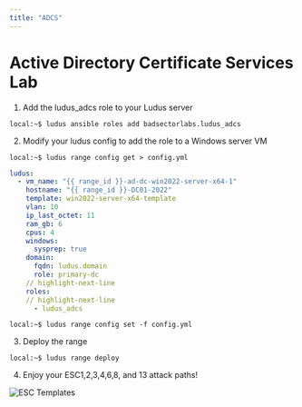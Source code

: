 ```yaml
---
title: "ADCS"
---
```


# Active Directory Certificate Services Lab

1. Add the ludus_adcs role to your Ludus server

```
local:~$ ludus ansible roles add badsectorlabs.ludus_adcs
```

2. Modify your ludus config to add the role to a Windows server VM

```
local:~$ ludus range config get > config.yml
```

```yaml title="config.yml"
ludus:
  - vm_name: "{{ range_id }}-ad-dc-win2022-server-x64-1"
    hostname: "{{ range_id }}-DC01-2022"
    template: win2022-server-x64-template
    vlan: 10
    ip_last_octet: 11
    ram_gb: 6
    cpus: 4
    windows:
      sysprep: true
    domain:
      fqdn: ludus.domain
      role: primary-dc
    // highlight-next-line
    roles:
    // highlight-next-line
      - ludus_adcs
```

```
local:~$ ludus range config set -f config.yml
```

3. Deploy the range

```
local:~$ ludus range deploy
```

4. Enjoy your ESC1,2,3,4,6,8, and 13 attack paths!

![ESC Templates](/img/envs/adcs-templates.png)
